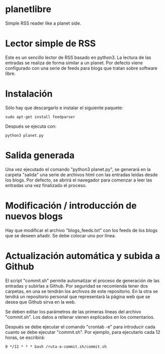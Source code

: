 # planetlibre
Simple RSS reader like a planet side.

# Lector simple de RSS

Este es un sencillo lector de RSS basado en python3. La lectura de las entradas se realiza de forma similar a un planet. Por defecto viene configurado con una serie de feeds para blogs que tratan sobre software libre.

# Instalación

Sólo hay que descargarlo e instalar el siguiente paquete:

    sudo apt-get install feedparser

Después se ejecuta con:

    python3 planet.py

# Salida generada

Una vez ejecutado el comando "python3 planet.py", se generará en la carpeta "salida" una serie de archivos html con las entradas leídas desde los blogs. Por defecto, se abrirá el navegador para comenzar a leer las entradas una vez finalizado el proceso.

# Modificación / introducción de nuevos blogs

Hay que modificar el archivo "blogs_feeds.txt" con los feeds de los blogs que se deseen añadir. Se debe colocar uno por línea.

# Actualización automática y subida a Github

El script "commit.sh" permite automatizar el proceso de generación de las entradas y subirlas a Github. Por seguridad se recomienda tener dos carpetas, en una se tendrán los archivos de este repositorio. En la otra se tendrá un repositorio personal que representará la página web que se desea que Github sirva en la web.

Se deben editar los parámetros de las primeras líneas del archivo "commit.sh". Los datos a rellenar vienen explicados en los comentarios.

Después se debe ejecutar el comando "crontab -e" para introducir cada cuanto se debe ejecutar "commit.sh". Por ejemplo, para ejecutarlo cada 12 horas, se escribirá:

    0 */12 * * * bash /ruta-a-commit.sh/commit.sh
